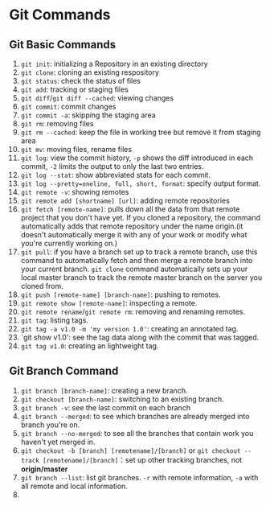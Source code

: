 Git Commands
===================

Git Basic Commands
------------------
1. `git init`: initializing a Repository in an existing directory
2. `git clone`: cloning an existing respository
3. `git status`: check the status of files
4. `git add`: tracking or staging files
5. `git diff`/`git diff --cached`: viewing changes
6. `git commit`: commit changes
7. `git commit -a`: skipping the staging area
8. `git rm`: removing files
9. `git rm --cached`: keep the file in working tree but remove it from staging area
10. `git mv`: moving files, rename files
11. `git log`: view the commit history, `-p` shows the diff introduced in each commit, `-2` limits the output to only the last two entries.
12. `git log --stat`: show abbreviated stats for each commit. 
13. `git log --pretty=oneline, full, short, format`: specify output format.
14. `git remote -v`: showing remotes
15. `git remote add [shortname] [url]`: adding remote repositories
16. `git fetch [remote-name]`: pulls down all the data from that remote project that you don't have yet. If you cloned a repository, the command automatically adds that remote repository under the name origin.(it doesn't automatically merge it with any of your work or modify what you're currently working on.)
17. `git pull`: if you have a branch set up to track a remote branch, use this command to automatically fetch and then merge a remote branch into your current branch. `git clone` command automatically sets up your local master branch to track the remote master branch on the server you cloned from.
18. `git push [remote-name] [branch-name]`: pushing to remotes.
19. `git remote show [remote-name]`: inspecting a remote.
20. `git remote rename`/`git remote rm`: removing and renaming remotes.
21. `git tag`: listing tags.
22. `git tag -a v1.0 -m 'my version 1.0'`: creating an annotated tag.
23. `git show v1.0': see the tag data along with the commit that was tagged.
24. `git tag v1.0`: creating an lightweight tag.

Git Branch Command
-------------------
1. `git branch [branch-name]`: creating a new branch.
2. `git checkout [branch-name]`: switching to an existing branch.
3. `git branch -v`: see the last commit on each branch
4. `git branch --merged`: to see which branches are already merged into branch you're on.
5. `git branch --no-merged`: to see all the branches that contain work you haven't yet merged in.
6. `git checkout -b [branch] [remotename]/[branch]` or `git checkout --track [remotename]/[branch]`：set up other tracking branches, not **origin/master**
7. `git branch --list`: list git branches. `-r` with remote information, `-a` with all remote and local information.
8. 

